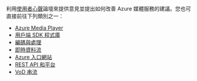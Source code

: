 利用[使用者心聲](http://go.microsoft.com/fwlink/?linkid=698785&clcid=0x409)論壇來提供意見並提出如何改善 Azure 媒體服務的建議。您也可直接前往下列類別之一：

- [Azure Media Player](https://feedback.azure.com/forums/169396-media-services/category/109320-azure-media-player)
- [用戶端 SDK 程式庫](https://feedback.azure.com/forums/169396-media-services/category/144435-client-sdks)
- [編碼與處理](https://feedback.azure.com/forums/169396-media-services/category/144411-encoding-and-processing)
- [即時資料流](https://feedback.azure.com/forums/169396-media-services/category/144414-live-streaming)
- [Azure 入口網站](https://feedback.azure.com/forums/169396-media-services/category/144432-portal)
- [REST API 和平台](https://feedback.azure.com/forums/169396-media-services/category/144423-rest-api-and-platform)
- [VoD 串流](https://feedback.azure.com/forums/169396-media-services/category/144429-vod-streaming)

<!---HONumber=Nov15_HO3-->